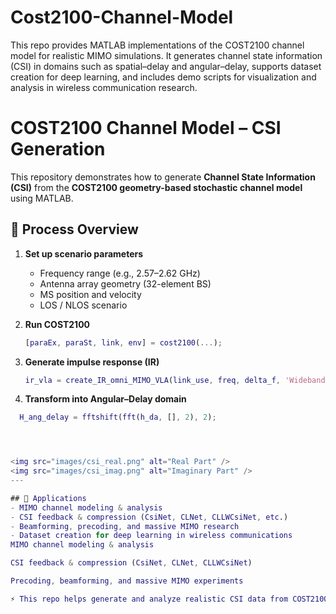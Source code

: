 # Cost2100-Channel-Model
This repo provides MATLAB implementations of the COST2100 channel model for realistic MIMO simulations. It generates channel state information (CSI) in domains such as spatial–delay and angular–delay, supports dataset creation for deep learning, and includes demo scripts for visualization and analysis in wireless communication research.


# COST2100 Channel Model – CSI Generation

This repository demonstrates how to generate **Channel State Information (CSI)** from the **COST2100 geometry-based stochastic channel model** using MATLAB.

## 📌 Process Overview
1. **Set up scenario parameters**  
   - Frequency range (e.g., 2.57–2.62 GHz)  
   - Antenna array geometry (32-element BS)  
   - MS position and velocity  
   - LOS / NLOS scenario  

2. **Run COST2100**  
   ```matlab
   [paraEx, paraSt, link, env] = cost2100(...);


3. **Generate impulse response (IR)**
    ```matlab 
   ir_vla = create_IR_omni_MIMO_VLA(link_use, freq, delta_f, 'Wideband');

4. **Transform into Angular–Delay domain**
 ```matlab
   H_ang_delay = fftshift(fft(h_da, [], 2), 2);




<img src="images/csi_real.png" alt="Real Part" />
<img src="images/csi_imag.png" alt="Imaginary Part" />
---

## 🔎 Applications
- MIMO channel modeling & analysis  
- CSI feedback & compression (CsiNet, CLNet, CLLWCsiNet, etc.)  
- Beamforming, precoding, and massive MIMO research  
- Dataset creation for deep learning in wireless communications
MIMO channel modeling & analysis

CSI feedback & compression (CsiNet, CLNet, CLLWCsiNet)

Precoding, beamforming, and massive MIMO experiments

⚡ This repo helps generate and analyze realistic CSI data from COST2100, supporting wireless communication research and machine learning applications.
